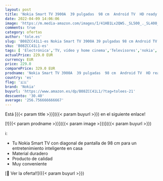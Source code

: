 ```yaml
---
layout: post
title: 'Nokia Smart TV 3900A  39 pulgadas  98 cm  Android TV  HD ready  DVB-C/S2/T2  Netflix  Prime Video  Disney+'
date: 2022-04-09 14:06:06
image: 'https://m.media-amazon.com/images/I/41HB1Lx2QWS._SL500_._SL400_.jpg'
comments: true
category: ofertas
author: 'tole.es'
slug: 'B08ZCC41L1-es Nokia Smart TV 3900A 39 pulgadas 98 cm Android TV HD ready...'
sku: 'B08ZCC41L1-es'
tags: [ 'Electrónica','TV, vídeo y home cinema','Televisores','nokia','smart','tv', ]
actualPrice: 229.0 EUR
currency: EUR
price: 229.0
comparePrice: 329.0 EUR
prodname: 'Nokia Smart TV 3900A  39 pulgadas  98 cm  Android TV  HD ready  DVB-C/S2/T2  Netflix  Prime Video  Disney+'
country: 'es'
flag: '🇪🇸'
brand: 'Nokia'
buyurl: 'https://www.amazon.es/dp/B08ZCC41L1/?tag=tolees-21'
descuento: '30.40'
average: '256.756666666667'
---
```


Está [{{< param title >}}]({{< param buyurl >}}) en el siguiente enlace!

[![{{< param prodname >}}]({{< param image >}})]({{< param buyurl >}})

ℹ️:

- Tu Nokia Smart TV con diagonal de pantalla de 98 cm para un entretenimiento inteligente en casa
- Material duradero
- Producto de calidad
- Muy conveniente

[🛒 Ver la oferta!!]({{< param buyurl >}})
